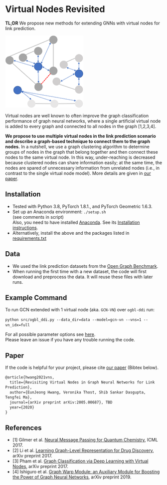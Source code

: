 # Virtual Nodes Revisited

**TL;DR**
We propose new methods for extending GNNs with virtual nodes for link prediction.


<p align="center">

![](./pic.png)

</p>


Virtual nodes are well known to often improve the graph classification performance of graph neural networks, where a single artificial virtual node is added to every graph and connected to all nodes in the graph [1,2,3,4]. 

**We propose to use multiple virtual nodes in the link prediction scenario and describe a graph-based technique to connect them to the graph nodes.** 
In a nutshell, we use a graph clustering algorithm to determine groups of nodes in the graph that belong together and then connect these nodes to the same virtual node. In this way, under-reaching is decreased because clustered nodes can share information easily; at the same time, the nodes are spared of unnecessary information from unrelated nodes (i.e., in contrast to the single virtual node model).
More details are given in [our paper](./paper.pdf).
## Installation
* Tested with Python 3.8, PyTorch 1.8.1., and PyTorch Geometric 1.6.3.
* Set up an Anaconda environment: `./setup.sh` 
<br/>(see comments in script)
<br/> Also, you need to have installed [Anaconda](https://www.anaconda.com/products/individual#Downloads). See its [Installation instructions](https://docs.anaconda.com/anaconda/install/).
* Alternatively, install the above and the packages listed in [requirements.txt](requirements.txt)

## Data

* We used the link prediction datasets from the [Open Graph Benchmark](https://ogb.stanford.edu/). 
* When running the first time with a new dataset, the code will first download and preprocess the data. It will reuse these files with later runs.


## Example Command
To run GCN extended with 1 virtual node (aka. `GCN-VN`) over `ogbl-ddi` run:
    
`python src/ogbl_ddi.py --data_dir=data --model=gcn-vn --vns=1 --vn_idx=full`

For all possible parameter options see [here](./src/utils/parser.py).
<br/>Please leave an issue if you have any trouble running the code.

## Paper

If the code is helpful for your project, please cite [our paper](./paper.pdf) (Bibtex below).
```
@article{hwang2021vns,
  title={Revisiting Virtual Nodes in Graph Neural Networks for Link Prediction},
  author={EunJeong Hwang, Veronika Thost, Shib Sankar Dasgupta, Tengfei Ma},
  journal={arXiv preprint arXiv:2005.00687}, TBD
  year={2020}
}
```

## References

* [1] Gilmer et al. [Neural Message Passing for Quantum Chemistry](https://arxiv.org/pdf/1704.01212.pdf), ICML 2017.
* [2] Li et al. [Learning Graph-Level Representation for Drug Discovery](http://arxiv.org/abs/1709.03741), arXiv preprint 2017.
* [3]  Pham et al. [Graph Classification via Deep Learning with Virtual Nodes](https://arxiv.org/pdf/1708.04357.pdf), arXiv preprint 2017.
* [4]  Ishiguro et al. [Graph Warp Module: an Auxiliary Module for Boosting the Power of Graph Neural Networks](https://arxiv.org/pdf/1902.01020.pdf), arXiv preprint 2019.



